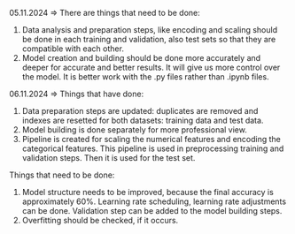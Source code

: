 05.11.2024 => There are things that need to be done:
1) Data analysis and preparation steps, like encoding and scaling should be done in each training and validation, also test sets so that they are compatible with each other.
2) Model creation and building should be done more accurately and deeper for accurate and better results. It will give us more control over the model. It is better work with the .py files rather than .ipynb files.

06.11.2024 => Things that have done:
1) Data preparation steps are updated: duplicates are removed and indexes are resetted for both datasets: training data and test data.
2) Model building is done separately for more professional view. 
3) Pipeline is created for scaling the numerical features and encoding the categorical features. This pipeline is used in preprocessing training and validation steps. Then it is used for the test set.

Things that need to be done:
1) Model structure needs to be improved, because the final accuracy is approximately 60%. Learning rate scheduling, learning rate adjustments can be done. Validation step can be added to the model building steps.
2) Overfitting should be checked, if it occurs.
